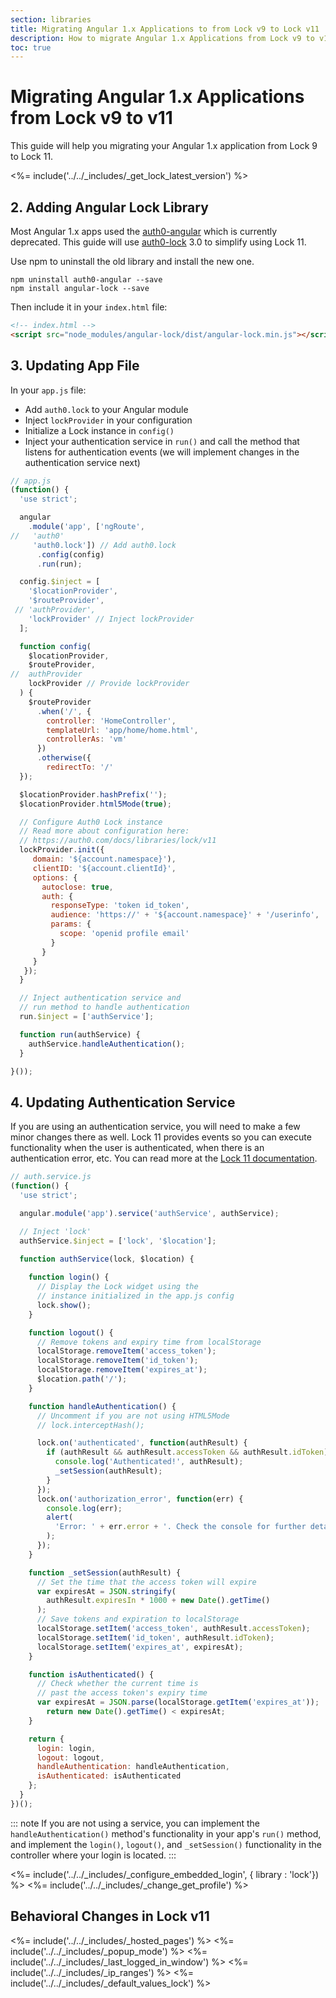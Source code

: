 ```yaml
---
section: libraries
title: Migrating Angular 1.x Applications to from Lock v9 to Lock v11
description: How to migrate Angular 1.x Applications from Lock v9 to v11
toc: true
---
```

# Migrating Angular 1.x Applications from Lock v9 to v11

This guide will help you migrating your Angular 1.x application from Lock 9 to Lock 11. 

<%= include('../../_includes/_get_lock_latest_version') %>

## 2. Adding Angular Lock Library

Most Angular 1.x apps used the [auth0-angular](https://www.npmjs.com/package/auth0-angular) which is currently deprecated. This guide will use [auth0-lock](https://www.npmjs.com/package/auth0-lock) 3.0 to simplify using Lock 11.

Use npm to uninstall the old library and install the new one.

```
npm uninstall auth0-angular --save
npm install angular-lock --save
```

Then include it in your `index.html` file:

```html
<!-- index.html -->
<script src="node_modules/angular-lock/dist/angular-lock.min.js"></script>
```

## 3. Updating App File

In your `app.js` file:

* Add `auth0.lock` to your Angular module
* Inject `lockProvider` in your configuration
* Initialize a Lock instance in `config()`
* Inject your authentication service in `run()` and call the method that listens for authentication events (we will implement changes in the authentication service next)

```js
// app.js
(function() {
  'use strict';

  angular
    .module('app', ['ngRoute', 
//   'auth0' 
     'auth0.lock']) // Add auth0.lock
      .config(config)
      .run(run);

  config.$inject = [
    '$locationProvider',
    '$routeProvider',
 // 'authProvider',
    'lockProvider' // Inject lockProvider
  ];

  function config(
    $locationProvider,
    $routeProvider,
//  authProvider
    lockProvider // Provide lockProvider
  ) {
    $routeProvider
      .when('/', {
        controller: 'HomeController',
        templateUrl: 'app/home/home.html',
        controllerAs: 'vm'
      })
      .otherwise({
        redirectTo: '/'
  });

  $locationProvider.hashPrefix('');
  $locationProvider.html5Mode(true);

  // Configure Auth0 Lock instance
  // Read more about configuration here:
  // https://auth0.com/docs/libraries/lock/v11
  lockProvider.init({
     domain: '${account.namespace}'),
     clientID: '${account.clientId}',
     options: {
       autoclose: true,
       auth: {
         responseType: 'token id_token',
         audience: 'https://' + '${account.namespace}' + '/userinfo',
         params: {
           scope: 'openid profile email'
         }
       }
     }
   });
  }

  // Inject authentication service and
  // run method to handle authentication
  run.$inject = ['authService'];

  function run(authService) {
    authService.handleAuthentication();
  }

}());
```

## 4. Updating Authentication Service

If you are using an authentication service, you will need to make a few minor changes there as well. Lock 11 provides events so you can execute functionality when the user is authenticated, when there is an authentication error, etc. You can read more at the [Lock 11 documentation](/libraries/lock/v11).

```js
// auth.service.js
(function() {
  'use strict';

  angular.module('app').service('authService', authService);

  // Inject 'lock'
  authService.$inject = ['lock', '$location'];

  function authService(lock, $location) {
 
    function login() {
      // Display the Lock widget using the
      // instance initialized in the app.js config
      lock.show();
    }

    function logout() {
      // Remove tokens and expiry time from localStorage
      localStorage.removeItem('access_token');
      localStorage.removeItem('id_token');
      localStorage.removeItem('expires_at');
      $location.path('/');
    }

    function handleAuthentication() {
      // Uncomment if you are not using HTML5Mode
      // lock.interceptHash();

      lock.on('authenticated', function(authResult) {
        if (authResult && authResult.accessToken && authResult.idToken) {
          console.log('Authenticated!', authResult);
          _setSession(authResult);
        }
      });
      lock.on('authorization_error', function(err) {
        console.log(err);
        alert(
          'Error: ' + err.error + '. Check the console for further details.'
        );
      });
    }

    function _setSession(authResult) {
      // Set the time that the access token will expire
      var expiresAt = JSON.stringify(
        authResult.expiresIn * 1000 + new Date().getTime()
      );
      // Save tokens and expiration to localStorage
      localStorage.setItem('access_token', authResult.accessToken);
      localStorage.setItem('id_token', authResult.idToken);
      localStorage.setItem('expires_at', expiresAt);
    }

    function isAuthenticated() {
      // Check whether the current time is
      // past the access token's expiry time
      var expiresAt = JSON.parse(localStorage.getItem('expires_at'));
        return new Date().getTime() < expiresAt;
    }

    return {
      login: login,
      logout: logout,
      handleAuthentication: handleAuthentication,
      isAuthenticated: isAuthenticated
    };
  }
})();
```

::: note
If you are not using a service, you can implement the `handleAuthentication()` method's functionality in your app's `run()` method, and implement the `login()`, `logout()`, and `_setSession()` functionality in the controller where your login is located.
:::

<%= include('../../_includes/_configure_embedded_login', { library : 'lock'}) %>
<%= include('../../_includes/_change_get_profile') %>

## Behavioral Changes in Lock v11

<%= include('../../_includes/_hosted_pages') %>
<%= include('../../_includes/_popup_mode') %>
<%= include('../../_includes/_last_logged_in_window') %>
<%= include('../../_includes/_ip_ranges') %>
<%= include('../../_includes/_default_values_lock') %>
